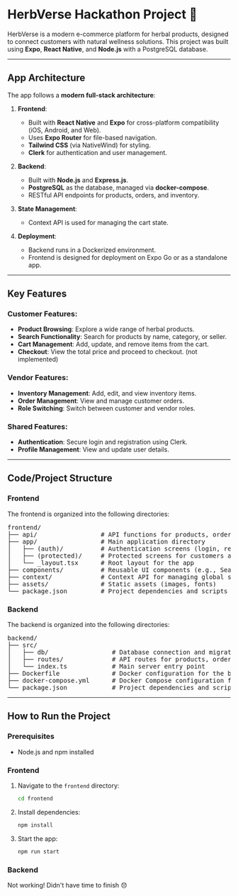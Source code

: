 # HerbVerse Hackathon Project 🌿

HerbVerse is a modern e-commerce platform for herbal products, designed to connect customers with natural wellness solutions. This project was built using **Expo**, **React Native**, and **Node.js** with a PostgreSQL database.

---

## App Architecture

The app follows a **modern full-stack architecture**:

1. **Frontend**:

   - Built with **React Native** and **Expo** for cross-platform compatibility (iOS, Android, and Web).
   - Uses **Expo Router** for file-based navigation.
   - **Tailwind CSS** (via NativeWind) for styling.
   - **Clerk** for authentication and user management.

2. **Backend**:

   - Built with **Node.js** and **Express.js**.
   - **PostgreSQL** as the database, managed via **docker-compose**.
   - RESTful API endpoints for products, orders, and inventory.

3. **State Management**:

   - Context API is used for managing the cart state.

4. **Deployment**:
   - Backend runs in a Dockerized environment.
   - Frontend is designed for deployment on Expo Go or as a standalone app.

---

## Key Features

### Customer Features:

- **Product Browsing**: Explore a wide range of herbal products.
- **Search Functionality**: Search for products by name, category, or seller.
- **Cart Management**: Add, update, and remove items from the cart.
- **Checkout**: View the total price and proceed to checkout. (not implemented)

### Vendor Features:

- **Inventory Management**: Add, edit, and view inventory items.
- **Order Management**: View and manage customer orders.
- **Role Switching**: Switch between customer and vendor roles.

### Shared Features:

- **Authentication**: Secure login and registration using Clerk.
- **Profile Management**: View and update user details.

---

## Code/Project Structure

### Frontend

The frontend is organized into the following directories:

<pre>
frontend/ 
├── api/                 # API functions for products, orders, and inventory
├── app/                 # Main application directory
│   ├── (auth)/          # Authentication screens (login, register)
│   ├── (protected)/     # Protected screens for customers and vendors
│   └── _layout.tsx      # Root layout for the app
├── components/          # Reusable UI components (e.g., SearchBar, QuantityPicker)
├── context/             # Context API for managing global state (e.g., CartContext)
├── assets/              # Static assets (images, fonts)
└── package.json         # Project dependencies and scripts
</pre>


### Backend
The backend is organized into the following directories:

<pre>
backend/
├── src/
│   ├── db/                 # Database connection and migrations
│   ├── routes/             # API routes for products, orders, and inventory
│   └── index.ts            # Main server entry point
├── Dockerfile              # Docker configuration for the backend
├── docker-compose.yml      # Docker Compose configuration for backend and database
└── package.json            # Project dependencies and scripts
</pre>


---

## How to Run the Project

### Prerequisites
- Node.js and npm installed

### Frontend
1. Navigate to the `frontend` directory:
   ```bash
   cd frontend

2. Install dependencies:
   ```bash
   npm install

2. Start the app:
   ```bash
   npm run start

### Backend

Not working! Didn't have time to finish 😞